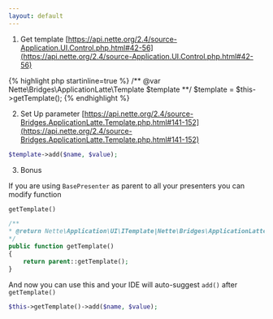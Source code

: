 ```yaml
---
layout: default
---
```



1. Get template [https://api.nette.org/2.4/source-Application.UI.Control.php.html#42-56](https://api.nette.org/2.4/source-Application.UI.Control.php.html#42-56)
  
{% highlight php startinline=true %}
/** @var Nette\Bridges\ApplicationLatte\Template $template **/
$template = $this->getTemplate();
{% endhighlight %}
  
2. Set Up parameter
  [https://api.nette.org/2.4/source-Bridges.ApplicationLatte.Template.php.html#141-152](https://api.nette.org/2.4/source-Bridges.ApplicationLatte.Template.php.html#141-152)
  
```php
$template->add($name, $value);
```
  
3. Bonus

  If you are using `BasePresenter` as parent to all your presenters you can modify function 
  
```php
getTemplate()
```
  
```php
/**
* @return Nette\Application\UI\ITemplate|Nette\Bridges\ApplicationLatte\Template
*/
public function getTemplate()
{
	return parent::getTemplate();
}
```
  
  And now you can use this and your IDE will auto-suggest `add()` after `getTemplate()`
 
```php
$this->getTemplate()->add($name, $value);
```
